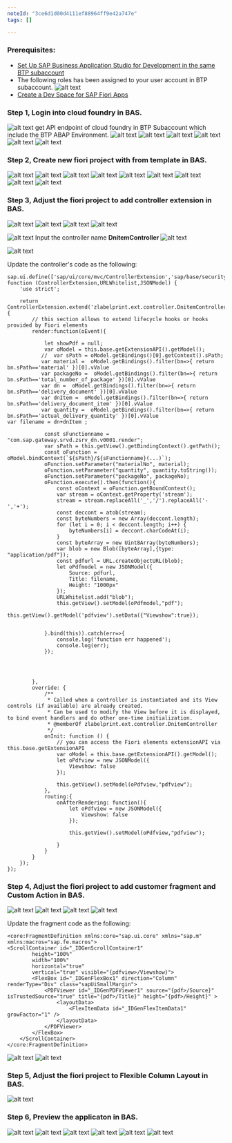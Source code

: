 ```yaml
---
noteId: "3ce6d1d00d4111ef88964ff9e42a747e"
tags: []

---
```


### Prerequisites:

- [Set Up SAP Business Application Studio for Development in the same BTP subaccount](https://developers.sap.com/tutorials/appstudio-devspace-fiori-create.html)
- The following roles has been assigned to your user account in BTP subaccount.
![alt text](image.png)
- [Create a Dev Space for SAP Fiori Apps](https://developers.sap.com/tutorials/appstudio-devspace-fiori-create.html)


### Step 1, Login into cloud foundry in BAS.

![alt text](image-6.png)
get API endpoint of cloud foundry in BTP Subaccount which include the BTP ABAP Environment.
![alt text](image-5.png)
![alt text](image-7.png)
![alt text](image-8.png)
![alt text](image-9.png)
![alt text](image-10.png)
![alt text](image-11.png)

### Step 2, Create new fiori project with from template in BAS.
![alt text](image-1.png)
![alt text](image-2.png)
![alt text](image-3.png)
![alt text](image-4.png)
![alt text](image-12.png)
![alt text](image-13.png)
![alt text](image-14.png)
![alt text](image-15.png)
![alt text](image-16.png)

### Step 3, Adjust the fiori project to add controller extension in BAS.

![alt text](image-17.png)
![alt text](image-18.png)
![alt text](image-19.png)
![alt text](image-20.png)

![alt text](image-21.png)
Input the controller name  **DnitemController**
![alt text](image-22.png)

![alt text](image-23.png)

Update the controller's code as the following:


```
sap.ui.define(['sap/ui/core/mvc/ControllerExtension','sap/base/security/URLWhitelist','sap/ui/model/json/JSONModel'], function (ControllerExtension,URLWhitelist,JSONModel) {
	'use strict';

	return ControllerExtension.extend('zlabelprint.ext.controller.DnitemController', {
		// this section allows to extend lifecycle hooks or hooks provided by Fiori elements
		render:function(oEvent){

			let showPdf = null;
			var oModel = this.base.getExtensionAPI().getModel();
		   //  var sPath = oModel.getBindings()[0].getContext().sPath;
		   var material =  oModel.getBindings().filter(bn=>{ return bn.sPath=='material' })[0].vValue
		   var packageNo =  oModel.getBindings().filter(bn=>{ return bn.sPath=='total_number_of_package' })[0].vValue
		   var dn =  oModel.getBindings().filter(bn=>{ return bn.sPath=='delivery_document' })[0].vValue
		   var dnItem =  oModel.getBindings().filter(bn=>{ return bn.sPath=='delivery_document_item' })[0].vValue
		   var quantity =  oModel.getBindings().filter(bn=>{ return bn.sPath=='actual_delivery_quantity' })[0].vValue
var filename = dn+dnItem ;

			const sFunctionname = "com.sap.gateway.srvd.zsrv_dn.v0001.render";
			var sPath = this.getView().getBindingContext().getPath();
			const oFunction = oModel.bindContext(`${sPath}/${sFunctionname}(...)`);
			oFunction.setParameter("materialNo", material);
			oFunction.setParameter("quantity", quantity.toString());
			oFunction.setParameter("packageNo", packageNo);
		    oFunction.execute().then(function(){
				const oContext = oFunction.getBoundContext();
				var stream = oContext.getProperty('stream');
				stream = stream.replaceAll('_','/').replaceAll('-','+');
				const deccont = atob(stream);			
				const byteNumbers = new Array(deccont.length);
				for (let i = 0; i < deccont.length; i++) {
					byteNumbers[i] = deccont.charCodeAt(i);
				}
				const byteArray = new Uint8Array(byteNumbers);
				var blob = new Blob([byteArray],{type: "application/pdf"});
				const pdfurl = URL.createObjectURL(blob);
				let oPdfmodel = new JSONModel({
					Source: pdfurl,
					Title: filename,
					Height: "1000px"
				});
				URLWhitelist.add("blob");
				this.getView().setModel(oPdfmodel,"pdf");
				this.getView().getModel('pdfview').setData({"Viewshow":true});


			}.bind(this)).catch(err=>{
				console.log('function err happened');
				console.log(err);
			});




		},
		override: {
			/**
             * Called when a controller is instantiated and its View controls (if available) are already created.
             * Can be used to modify the View before it is displayed, to bind event handlers and do other one-time initialization.
             * @memberOf zlabelprint.ext.controller.DnitemController
             */
			onInit: function () {
				// you can access the Fiori elements extensionAPI via this.base.getExtensionAPI
				var oModel = this.base.getExtensionAPI().getModel();
				let oPdfview = new JSONModel({
					Viewshow: false
				});

				this.getView().setModel(oPdfview,"pdfview");
			},
			routing:{
				onAfterRendering: function(){
					let oPdfview = new JSONModel({
						Viewshow: false
					});
	
					this.getView().setModel(oPdfview,"pdfview");
	
				}
			}
		}
	});
});
```

### Step 4, Adjust the fiori project to add customer fragment and Custom Action in BAS.
![alt text](image-24.png)
![alt text](image-25.png)
![alt text](image-26.png)
![alt text](image-27.png)

Update the fragment code as the following:

```
<core:FragmentDefinition xmlns:core="sap.ui.core" xmlns="sap.m" xmlns:macros="sap.fe.macros">
<ScrollContainer id="_IDGenScrollContainer1"
		height="100%"
		width="100%"
		horizontal="true"
		vertical="true" visible="{pdfview>/Viewshow}">
		<FlexBox id="_IDGenFlexBox1" direction="Column" renderType="Div" class="sapUiSmallMargin">
			<PDFViewer id="_IDGenPDFViewer1" source="{pdf>/Source}" isTrustedSource="true" title="{pdf>/Title}" height="{pdf>/Height}" >
				<layoutData>
					<FlexItemData id="_IDGenFlexItemData1" growFactor="1" />
				</layoutData>
			</PDFViewer>
		</FlexBox>
	</ScrollContainer>
</core:FragmentDefinition>

```
![alt text](image-29.png)
![alt text](image-30.png)

### Step 5, Adjust the fiori project to Flexible Column Layout in BAS.
![alt text](image-28.png)

### Step 6, Preview the applicaton in BAS.
![alt text](image-32.png)
![alt text](image-33.png)
![alt text](image-34.png)
![alt text](image-35.png)
![alt text](image-36.png)
![alt text](image-37.png)












